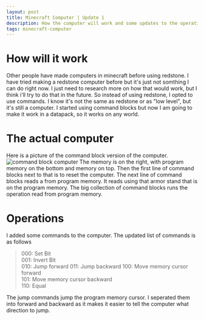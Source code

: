 ```yaml
---
layout: post
title: Minecraft Computer | Update 1
description: How the computer will work and some updates to the operations.
tags: minecraft-computer
---
```

# How will it work
Other people have made computers in minecraft before using redstone.
I have tried making a redstone computer before but it's just not somthing I can do right now.
I just need to research more on how that would work, but I think i'll try to do that in the future.
So instead of using redstone, I opted to use commands.
I know it's not the same as redstone or as "low level", but it's still a computer.
I started using command blocks but now I am going to make it work in a datapack, so it works on any world.

# The actual computer
Here is a picture of the command block version of the computer.
![command block computer](http://www.sevenbitscience.com/assets/images/minecraft-computer-command-block-based.png)
The memory is on the right, with program memory on the bottom and memory on top.
Then the first line of command blocks next to that is to reset the computer.
The next line of command blocks reads a from program memory.
It reads using that armor stand that is on the program memory.
The big collection of command blocks runs the operation read from program memory.

# Operations
I added some commands to the computer. The updated list of commands is as follows

> 000: Set Bit  
> 001: Invert Bit  
> 010: Jump forward 
> 011: Jump backward
> 100: Move memory cursor forward  
> 101: Move memory cursor backward  
> 110: Equal

The jump commands jump the program memory cursor. 
I seperated them into forward and backward as it makes it easier to tell the computer what direction to jump.